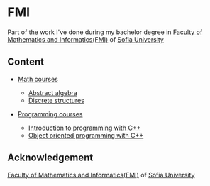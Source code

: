 # FMI

Part of the work I've done during my bachelor degree in [Faculty of Mathematics and Informatics(FMI)](https://www.fmi.uni-sofia.bg/en) of [Sofia University](https://www.uni-sofia.bg/eng)

## Content
* [Math courses](https://github.com/valentinstoqnov/fmi-education/tree/master/math)
  * [Abstract algebra](https://github.com/valentinstoqnov/fmi-education/tree/master/math/abstract-algebra)
  * [Discrete structures](https://github.com/valentinstoqnov/fmi-education/tree/master/math/dicrete-structures)
  
* [Programming courses](https://github.com/valentinstoqnov/fmi-education/tree/master/programming)
  * [Introduction to programming with C++](https://github.com/valentinstoqnov/fmi-education/tree/master/programming/introduction-to-programming-cpp)
  * [Object oriented programming with C++](https://github.com/valentinstoqnov/fmi-education/tree/master/programming/oop-cpp)
  
## Acknowledgement
[Faculty of Mathematics and Informatics(FMI)](https://www.fmi.uni-sofia.bg/en) of [Sofia University](https://www.uni-sofia.bg/eng)
